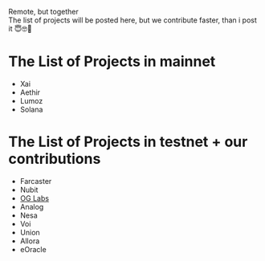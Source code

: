 Remote, but together\
The list of projects will be posted here, but we contribute faster, than i post it 😇🤓🤗

# The List of Projects in mainnet

- Xai
- Aethir
- Lumoz
- Solana

# The List of Projects in testnet + our contributions

- Farcaster
- Nubit
- [OG Labs](https://github.com/h1lyl1ly/Contributions/blob/main/Testnets/OG-Labs.md)
- Analog
- Nesa
- Voi
- Union
- Allora
- eOracle
